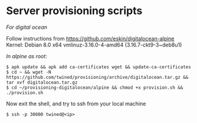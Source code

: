 # Server provisioning scripts

*For digital ocean*

Follow instructions from https://github.com/eskin/digitalocean-alpine
Kernel: Debian 8.0 x64 vmlinuz-3.16.0-4-amd64 (3.16.7-ckt9-3~deb8u1)

*In alpine as root:*

    $ apk update && apk add ca-certificates wget && update-ca-certificates
    $ cd ~ && wget -N https://github.com/twined/provisioning/archive/digitalocean.tar.gz && tar xvf digitalocean.tar.gz
    $ cd ~/provisioning-digitalocean/alpine && chmod +x provision.sh && ./provision.sh

Now exit the shell, and try to ssh from your local machine

    $ ssh -p 30000 twined@<ip>
